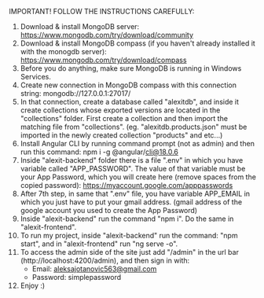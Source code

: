 IMPORTANT! FOLLOW THE INSTRUCTIONS CAREFULLY:

1) Download & install MongoDB server: https://www.mongodb.com/try/download/community
2) Download & install MongoDB compass (if you haven't already installed it with the monogdb server): https://www.mongodb.com/try/download/compass
3) Before you do anything, make sure MongoDB is running in Windows Services.
4) Create new connection in MongoDB compass with this connection string: mongodb://127.0.0.1:27017/
5) In that connection, create a database called "alexitdb", and inside it create collections whose exported versions are located in the "collections" folder. First create a collection and then import the matching file from "collections". (eg. "alexitdb.products.json" must be imported in the newly created collection "products" and etc...)
6) Install Angular CLI by running command prompt (not as admin) and then run this command: npm i -g @angular/cli@18.0.6
7) Inside "alexit-backend" folder there is a file ".env" in which you have variable called "APP_PASSWORD". The value of that variable must be your App Password, which you will create here (remove spaces from the copied password): https://myaccount.google.com/apppasswords
8) After 7th step, in same that ".env" file, you have variable APP_EMAIL in which you just have to put your gmail address. (gmail address of the google account you used to create the App Password)
9) Inside "alexit-backend" run the command "npm i". Do the same in "alexit-frontend".
10) To run my project, inside "alexit-backend" run the command: "npm start", and in "alexit-frontend" run "ng serve -o".
11) To access the admin side of the site just add "/admin" in the url bar (http://localhost:4200/admin), and then sign in with:
    - Email: aleksajotanovic563@gmail.com
    - Password: simplepassword
12) Enjoy :)

